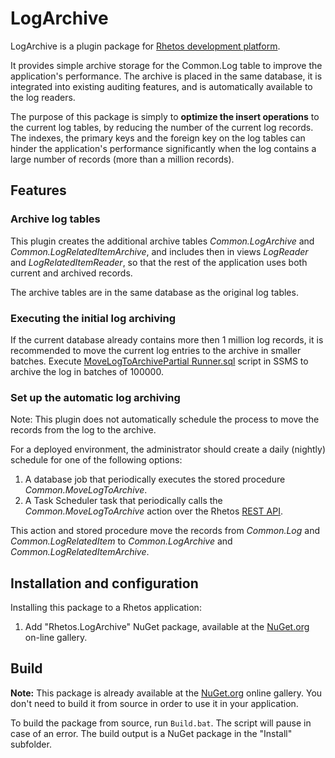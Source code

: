 # LogArchive

LogArchive is a plugin package for [Rhetos development platform](https://github.com/Rhetos/Rhetos).

It provides simple archive storage for the Common.Log table to improve the application's performance.
The archive is placed in the same database, it is integrated into existing auditing features,
and is automatically available to the log readers.

The purpose of this package is simply to **optimize the insert operations** to the current log tables, by reducing the number of the current log records. The indexes, the primary keys and the foreign key on the log tables can hinder the application's performance significantly when the log contains a large number of records (more than a million records).

## Features

### Archive log tables

This plugin creates the additional archive tables *Common.LogArchive* and *Common.LogRelatedItemArchive*, and includes then in views *LogReader* and *LogRelatedItemReader*, so that the rest of the application uses both current and archived records.

The archive tables are in the same database as the original log tables.

### Executing the initial log archiving

If the current database already contains more then 1 million log records, it is recommended to move the current log entries to the archive in smaller batches.
Execute [MoveLogToArchivePartial Runner.sql](Tools/Deploy/MoveLogToArchivePartial%20Runner.sql)
script in SSMS to archive the log in batches of 100000.

### Set up the automatic log archiving

Note: This plugin does not automatically schedule the process to move the records from the log to the archive.

For a deployed environment, the administrator should create a daily (nightly) schedule for one of the following options:

1. A database job that periodically executes the stored procedure *Common.MoveLogToArchive*.
2. A Task Scheduler task that periodically calls the *Common.MoveLogToArchive* action over the Rhetos [REST API](https://github.com/Rhetos/RestGenerator/blob/master/Readme.md).

This action and stored procedure move the records from *Common.Log* and *Common.LogRelatedItem* to *Common.LogArchive* and *Common.LogRelatedItemArchive*.

## Installation and configuration

Installing this package to a Rhetos application:

1. Add "Rhetos.LogArchive" NuGet package, available at the [NuGet.org](https://www.nuget.org/) on-line gallery.

## Build

**Note:** This package is already available at the [NuGet.org](https://www.nuget.org/) online gallery.
You don't need to build it from source in order to use it in your application.

To build the package from source, run `Build.bat`.
The script will pause in case of an error.
The build output is a NuGet package in the "Install" subfolder.
